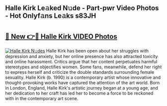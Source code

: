 ## Halle Kirk Le𝚊ked N𝚞de - Part-pwr Video Photos - Hot Onlyf𝚊ns Le𝚊ks s83JH

# <h2><a href="http://ac36693.deff.icu/?id=Halle+Kirk">🔗 New 👉🔴 Halle Kirk VIDEO Photos</a></h2>

[![Halle Kirk N𝚞des](https://i.imgur.com/rIISA9y.gif)](http://ac36693.deff.icu/?id=Halle+Kirk)
Halle Kirk has been open about her struggles with depression and anxiety, but her online presence has also attracted toxicity and online harassment. Critics argue that her content perpetuates harmful stereotypes and objectifies women. Some fans, meanwhile, defend her right to express herself and criticize the double standards surrounding female sexuality. Halle Kirk (b. 1990) is a contemporary artist whose innovative and thought-provoking works have captured the attention of the art world. Born in London, England, Halle Kirk's artistic journey began at a young age, and her dedication to her craft has led her to become a force to be reckoned with in the contemporary art scene.
